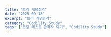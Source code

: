 ```yaml
---
title: "트리 개념정리"
date: "2025-09-18"
excerpt: "트리 개념정리"
category: "Codility Study"
tags: ["코딩 테스트 합격자 되기", "Codility Study"]
---
```


 